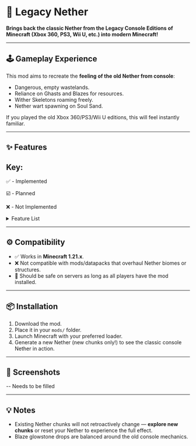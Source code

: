 # 📜 Legacy Nether

**Brings back the classic Nether from the Legacy Console Editions of Minecraft (Xbox 360, PS3, Wii U, etc.) into modern Minecraft!**

---

## 🕹️ Gameplay Experience

This mod aims to recreate the **feeling of the old Nether from console**:

* Dangerous, empty wastelands.
* Reliance on Ghasts and Blazes for resources.
* Wither Skeletons roaming freely.
* Nether wart spawning on Soul Sand.

If you played the old Xbox 360/PS3/Wii U editions, this will feel instantly familiar.


---

## ✨ Features

## Key:
✅ - Implemented

☑️ - Planned

❌ - Not Implemented
<details>
<summary>Feature List</summary>
  
|**Feature**|Implemented|Planned|
|-|-|-|
|Nether Wastes only (with soul sand & gravel patches)|✅|☑️|
|Bastion Remnants removed|✅|☑️|
|Classic mobs only (Zombified Piglins, Ghasts, Magma Cubes)|✅|☑️|
|Wither Skeletons spawn everywhere|✅|☑️|
|Nether Wart generates on Soul Sand|❌|☑️|
|Blazes drop 0–2 Glowstone Dust|✅|☑️|
|No modern biomes (Crimson/Warped Forest, Soul Sand Valley, Basalt Deltas)|✅|☑️|
|Remove Ancient Debris / Netherite|❌|❌|
|Disable newer advancements|✅|☑️|
|Remove other Nether structures (ruined portals, etc.)|✅|☑️|
</details>

---

## ⚙️ Compatibility

* ✅ Works in **Minecraft 1.21.x**.
* ❌ Not compatible with mods/datapacks that overhaul Nether biomes or structures.
* 🔧 Should be safe on servers as long as all players have the mod installed.

---

## 📦 Installation

1. Download the mod.
2. Place it in your `mods/` folder.
3. Launch Minecraft with your preferred loader.
4. Generate a new Nether (new chunks only!) to see the classic console Nether in action.

---

## 📸 Screenshots

-- Needs to be filled

---

## 💡 Notes

* Existing Nether chunks will not retroactively change — **explore new chunks** or reset your Nether to experience the full effect.
* Blaze glowstone drops are balanced around the old console mechanics.

